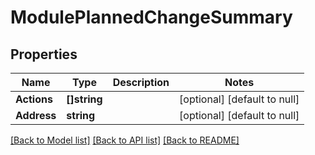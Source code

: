 # ModulePlannedChangeSummary

## Properties
Name | Type | Description | Notes
------------ | ------------- | ------------- | -------------
**Actions** | **[]string** |  | [optional] [default to null]
**Address** | **string** |  | [optional] [default to null]

[[Back to Model list]](../README.md#documentation-for-models) [[Back to API list]](../README.md#documentation-for-api-endpoints) [[Back to README]](../README.md)

